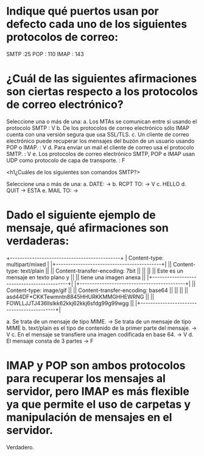 <h1>Indique qué puertos usan por defecto cada uno de los siguientes protocolos de correo:</h1>
SMTP :25
POP : 110
IMAP : 143

<h1>¿Cuál de las siguientes afirmaciones son ciertas respecto a los protocolos de correo electrónico?</h1>
Seleccione una o más de una:
a.
Los MTAs se comunican entre sí usando el protocolo SMTP : V
b.
De los protocolos de correo electrónico sólo IMAP cuenta con una versión segura que usa SSL/TLS.
c.
Un cliente de correo electrónico puede recuperar los mensajes del buzón de un usuario usando POP o IMAP. : V
d.
Para enviar un mail el cliente de correo usa el protocolo SMTP. : V
e.
Los protocolos de correo electrónico SMTP, POP e IMAP usan UDP como protocolo de capa de transporte. : F

<h1¿Cuáles de los siguientes son comandos SMTP?></h1>

Seleccione una o más de una:
a.
DATE: -> 
b.
RCPT TO: -> V
c.
HELLO
d.
QUIT -> ESTA
e.
MAIL TO: -> 

<h1>Dado el siguiente ejemplo de mensaje, qué afirmaciones son verdaderas:</h1>

+---------------------------------------------+
| Content-type: multipart/mixed               |
|+-------------------------------------------+|
|| Content-type: text/plain                  ||
|| Content-transfer-encoding: 7bit           ||
||                                           ||
|| Este es un mensaje en texto plano y       ||
|| tiene una imagen anexa                    ||
|+-------------------------------------------+|
|+-------------------------------------------+|
|| Content-type: image/gif                   ||
|| Content-transfer-encoding: base64         ||
||                                           ||
|| asd44DF*CKKTewmntn8845HHURKKMMGHHEWRNG    ||
|| FOWLLJJTJ436llslkk62kkj62kkj6sfdg99g99wgg ||
|+-------------------------------------------+|

a.
Se trata de un mensaje de tipo MIME. -> Se trata de un mensaje de tipo MIME 
b.
text/plain es el tipo de contenido de la primer parte del mensaje. -> V
c.
En el mensaje se transfiere una imagen codificada en base 64. -> V
d.
El mensaje consta de 3 partes -> F

<h1>IMAP y POP son ambos protocolos para recuperar los mensajes al servidor, pero IMAP es más flexible ya que permite el uso de carpetas y manipulación de mensajes en el servidor.</h1>
Verdadero.
